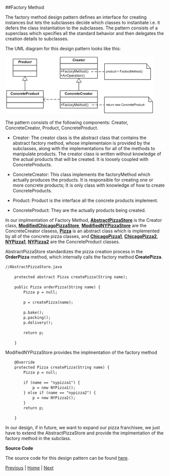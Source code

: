 ##Factory Method

The factory method design pattern defines an interface for creating instances but lets the subclasses decide which classes to instantiate i.e. it defers the class instantiation to the subclasses. The pattern consists of a superclass which specifies all the standard behavior and then delegates the creation details to subclasses.

The UML diagram for this design pattern looks like this:

![](https://github.com/joed7/Creational-design-patterns/blob/master/images/factory_method.gif)

The pattern consists of the following components: Creator, ConcreteCreator, Product, ConcreteProduct.

* Creator: The creator class is the abstract class that contains the abstract factory method, whose implementaion is provided by the subclasses, along with the implementations for all of the methods to manipulate products. The creator class is written without knowledge of the actual products that will be created. It is loosely coupled with ConcreteProducts.

* ConcreteCreator: This class implements the factoryMethod which actually produces the products. It is responsible for creating one or more concrete products; It is only class with knowledge of how to create ConcreteProducts. 

* Product: Product is the interface all the concrete products implement.

* ConcreteProduct: They are the actually products being created.


In our implmentation of Factory Method, [__AbstractPizzaStore__](https://github.com/joed7/Creational-design-patterns/blob/master/src/com/pattern/factorymethod/AbstractPizzaStore.java) is the Creator class, [__ModifiedChicagoPizzaStore__](https://github.com/joed7/Creational-design-patterns/blob/master/src/com/pattern/factorymethod/ModifiedChicagoPizzaStore.java), [__ModifiedNYPizzaStore__](https://github.com/joed7/Creational-design-patterns/blob/master/src/com/pattern/factorymethod/ModifiedNYPizzaStore.java) are the ConcreteCreator clasess, [__Pizza__](https://github.com/joed7/Creational-design-patterns/blob/master/src/com/pattern/factorymethod/Pizza.java) is an abstract class which is implemented by all of the concrete pizza classes, and [__ChicagoPizza1__](https://github.com/joed7/Creational-design-patterns/blob/master/src/com/pattern/factorymethod/ChicagoPizza1.java),  [__ChicagoPizza2__](https://github.com/joed7/Creational-design-patterns/blob/master/src/com/pattern/factorymethod/ChicagoPizza2.java), [__NYPizza1__](https://github.com/joed7/Creational-design-patterns/blob/master/src/com/pattern/factorymethod/NYPizza1.java), [__NYPizza2__](https://github.com/joed7/Creational-design-patterns/blob/master/src/com/pattern/factorymethod/NYPizza2.java) are the ConcreteProduct classes. 


AbstractPizzaStore standardizes the pizza creation process in the __OrderPizza__ method, which internally calls the factory method __CreatePizza__.

```
//AbstractPizzaStore.java

	protected abstract Pizza createPizza(String name);

	public Pizza orderPizza(String name) {
		Pizza p = null;

		p = createPizza(name);

		p.bake();
		p.packing();
		p.delivery();

		return p;

	}
```	

ModifiedNYPizzaStore provides the implmentation of the factory method

```
	@Override
	protected Pizza createPizza(String name) {
		Pizza p = null;

		if (name == "nypizza1") {
			p = new NYPizza1();
		} else if (name == "nypizza2") {
			p = new NYPizza2();
		}
		return p;

	}
```	
	
In our design, if in future, we want to expand our pizza franchisee, we just have to extend the AbstractPizzaStore and provide the implmentation of the factory method in the subclass. 	

__Source Code__

The source code for this design pattern can be found [here](https://github.com/joed7/Creational-design-patterns/tree/master/src/com/pattern/factorymethod).

[Previous](https://github.com/joed7/Creational-design-patterns/blob/master/simplefactory.md)  |  [Home](https://github.com/joed7/Creational-design-patterns/blob/master/home.md)  |  [Next](https://github.com/joed7/Creational-design-patterns/blob/master/abstractfactory.md)
